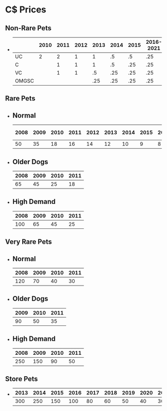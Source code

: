 # C$ Prices

## Non-Rare Pets
  - 
    |       | 2010 | 2011 | 2012 | 2013 | 2014 | 2015 | 2016-2021 |
    |-------|------|------|------|------|------|------|-----------|
    | UC    | 2    | 2    | 1    | 1    | .5   | .5   | .25       |
    | C     |      | 1    | 1    | 1    | .5   | .25  | .25       |
    | VC    |      | 1    | 1    | .5   | .25  | .25  | .25       |
    | OMGSC |      |      |      | .25  | .25  | .25  | .25       |

## Rare Pets

  - Normal
    - 
      | 2008 | 2009 | 2010 | 2011 | 2012 | 2013 | 2014 | 2015 | 2016 | 2017 | 2018 | 2019 | 2020-2021 |
      |------|------|------|------|------|------|------|------|------|------|------|------|-----------|
      | 50   | 35   | 18   | 16   | 14   | 12   | 10   | 9    | 8    | 7    | 6    | 5    | 4         |
  - Older Dogs
    - 
      | 2008 | 2009 | 2010 | 2011 |
      |------|------|------|------|
      | 65   | 45   | 25   | 18   |
  - High Demand
    - 
      | 2008 | 2009 | 2010 | 2011 |
      |------|------|------|------|
      | 100  | 65   | 45   | 25   |

## Very Rare Pets

  - Normal
    - 
      | 2008 | 2009 | 2010 | 2011 |
      |------|------|------|------|
      | 120  | 70   | 40   | 30   |
  - Older Dogs
    - 
      | 2009 | 2010 | 2011 |
      |------|------|------|
      | 90   | 50   | 35   |
  - High Demand
    - 
      | 2008 | 2009 | 2010 | 2011 |
      |------|------|------|------|
      | 250  | 150  | 90   | 50   |

## Store Pets

  - 
    | 2013 | 2014 | 2015 | 2016 | 2017 | 2018 | 2019 | 2020 | 2021 |
    |------|------|------|------|------|------|------|------|------|
    | 300  | 250  | 150  | 100  | 80   | 60   | 50   | 40   | 30   |
